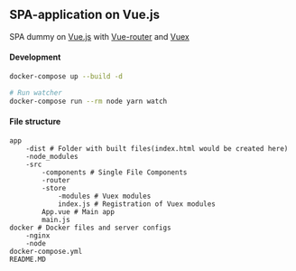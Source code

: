 ## SPA-application on Vue.js
SPA dummy on [Vue.js](https://vuejs.org/v2/guide/) 
with [Vue-router](https://router.vuejs.org/) and [Vuex](https://vuex.vuejs.org)

#### Development
```bash
docker-compose up --build -d

# Run watcher
docker-compose run --rm node yarn watch
```

#### File structure
```
app
    -dist # Folder with built files(index.html would be created here)
    -node_modules 
    -src
        -components # Single File Components
        -router
        -store
            -modules # Vuex modules
            index.js # Registration of Vuex modules
        App.vue # Main app
        main.js 
docker # Docker files and server configs
    -nginx
    -node
docker-compose.yml
README.MD
```

